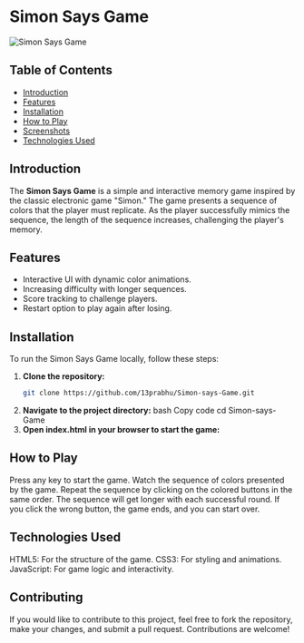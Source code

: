 # Simon Says Game

![Simon Says Game](https://img.shields.io/badge/Simon%20Says%20Game-v1.0-brightgreen)

## Table of Contents
- [Introduction](#introduction)
- [Features](#features)
- [Installation](#installation)
- [How to Play](#how-to-play)
- [Screenshots](#screenshots)
- [Technologies Used](#technologies-used)


## Introduction
The **Simon Says Game** is a simple and interactive memory game inspired by the classic electronic game "Simon."
The game presents a sequence of colors that the player must replicate. As the player successfully mimics the sequence, the length of the sequence increases, challenging the player's memory.

## Features
- Interactive UI with dynamic color animations.
- Increasing difficulty with longer sequences.
- Score tracking to challenge players.
- Restart option to play again after losing.

## Installation
To run the Simon Says Game locally, follow these steps:

1. **Clone the repository:**
   ```bash
   git clone https://github.com/13prabhu/Simon-says-Game.git
2. **Navigate to the project directory:**
bash
Copy code
   cd Simon-says-Game
3. **Open index.html in your browser to start the game:**
## How to Play
Press any key to start the game.
Watch the sequence of colors presented by the game.
Repeat the sequence by clicking on the colored buttons in the same order.
The sequence will get longer with each successful round.
If you click the wrong button, the game ends, and you can start over.

## Technologies Used
HTML5: For the structure of the game.
CSS3: For styling and animations.
JavaScript: For game logic and interactivity.
## Contributing
If you would like to contribute to this project, feel free to fork the repository, make your changes, and submit a pull request. Contributions are welcome!
